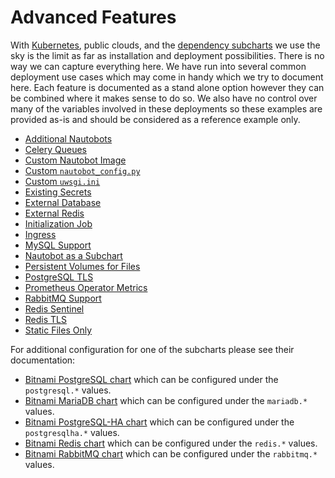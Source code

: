 # Advanced Features

With [Kubernetes](https://kubernetes.io/), public clouds, and the [dependency subcharts](../installation/dependencies) we use the sky is the limit as far as installation and deployment possibilities.  There is no way we can capture everything here.  We have run into several common deployment use cases which may come in handy which we try to document here.  Each feature is documented as a stand alone option however they can be combined where it makes sense to do so.  We also have no control over many of the variables involved in these deployments so these examples are provided as-is and should be considered as a reference example only.

* [Additional Nautobots](additional-nautobots/)
* [Celery Queues](celery-queues/)
* [Custom Nautobot Image](custom-image/)
* [Custom `nautobot_config.py`](custom-nautobot-config/)
* [Custom `uwsgi.ini`](custom-uwsgi/)
* [Existing Secrets](existing-secrets/)
* [External Database](external-database/)
* [External Redis](external-redis/)
* [Initialization Job](init-hook/)
* [Ingress](ingress/)
* [MySQL Support](mysql/)
* [Nautobot as a Subchart](nautobot-as-subchart/)
* [Persistent Volumes for Files](persistence/)
* [PostgreSQL TLS](postgresql-tls/)
* [Prometheus Operator Metrics](prometheus-metrics/)
* [RabbitMQ Support](rabbitmq/)
* [Redis Sentinel](redis-sentinel/)
* [Redis TLS](redis-tls/)
* [Static Files Only](static-only/)

For additional configuration for one of the subcharts please see their documentation:

* [Bitnami PostgreSQL chart](https://github.com/bitnami/charts/tree/master/bitnami/postgresql) which can be configured under the `postgresql.*` values.
* [Bitnami MariaDB chart](https://github.com/bitnami/charts/tree/main/bitnami/mariadb) which can be configured under the `mariadb.*` values.
* [Bitnami PostgreSQL-HA chart](https://github.com/bitnami/charts/tree/main/bitnami/postgresql-ha) which can be configured under the `postgresqlha.*` values.
* [Bitnami Redis chart](https://github.com/bitnami/charts/tree/master/bitnami/redis) which can be configured under the `redis.*` values.
* [Bitnami RabbitMQ chart](https://github.com/bitnami/charts/tree/main/bitnami/rabbitmq) which can be configured under the `rabbitmq.*` values.
